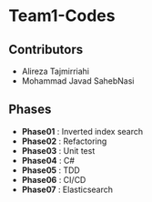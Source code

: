 # Team1-Codes
## Contributors
 - Alireza Tajmirriahi
 - Mohammad Javad SahebNasi
## Phases
 - **Phase01** : Inverted index search
 - **Phase02** : Refactoring
 - **Phase03** : Unit test
 - **Phase04** : C#
 - **Phase05** : TDD
 - **Phase06** : CI/CD
 - **Phase07** : Elasticsearch
